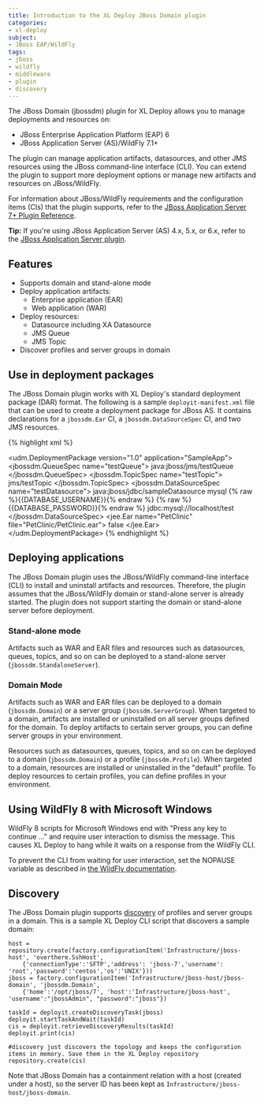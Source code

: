 ```yaml
---
title: Introduction to the XL Deploy JBoss Domain plugin
categories:
- xl-deploy
subject:
- JBoss EAP/WildFly
tags:
- jboss
- wildfly
- middleware
- plugin
- discovery
---
```


The JBoss Domain (jbossdm) plugin for XL Deploy allows you to manage deployments and resources on:

* JBoss Enterprise Application Platform (EAP) 6
* JBoss Application Server (AS)/WildFly 7.1+

The plugin can manage application artifacts, datasources, and other JMS resources using the JBoss command-line interface (CLI). You can extend the plugin to support more deployment options or manage new artifacts and resources on JBoss/WildFly.

For information about JBoss/WildFly requirements and the configuration items (CIs) that the plugin supports, refer to the [JBoss Application Server 7+ Plugin Reference](/xl-deploy/latest/jbossDomainPluginManual.html).

**Tip:** If you're using JBoss Application Server (AS) 4.x, 5.x, or 6.x, refer to the [JBoss Application Server plugin](/xl-deploy/concept/jboss-application-server-plugin.html).

## Features

* Supports domain and stand-alone mode
* Deploy application artifacts:
    * Enterprise application (EAR)
    * Web application (WAR)
* Deploy resources:
    * Datasource including XA Datasource
    * JMS Queue
    * JMS Topic
* Discover profiles and server groups in domain

## Use in deployment packages

The JBoss Domain plugin works with XL Deploy's standard deployment package (DAR) format. The following is a sample `deployit-manifest.xml` file that can be used to create a deployment package for JBoss AS. It contains declarations for a `jbossdm.Ear` CI, a `jbossdm.DataSourceSpec` CI, and two JMS resources.

{% highlight xml %}
<?xml version="1.0" encoding="UTF-8"?>
<udm.DeploymentPackage version="1.0" application="SampleApp">
  <deployables>
    <jbossdm.QueueSpec name="testQueue">
      <jndiName>java:jboss/jms/testQueue</jndiName>
    </jbossdm.QueueSpec>
    <jbossdm.TopicSpec name="testTopic">
      <jndiName>jms/testTopic</jndiName>
    </jbossdm.TopicSpec>
    <jbossdm.DataSourceSpec name="testDatasource">
      <jndiName>java:jboss/jdbc/sampleDatasource</jndiName>
      <driverName>mysql</driverName>
      <username>{% raw %}{{DATABASE_USERNAME}}{% endraw %}</username>
      <password>{% raw %}{{DATABASE_PASSWORD}}{% endraw %}</password>
      <connectionUrl>jdbc:mysql://localhost/test</connectionUrl>
      <connectionProperties />
    </jbossdm.DataSourceSpec>
    <jee.Ear name="PetClinic" file="PetClinic/PetClinic.ear">
      <scanPlaceholders>false</scanPlaceholders>
    </jee.Ear>
  </deployables>
</udm.DeploymentPackage>
{% endhighlight %}

## Deploying applications

The JBoss Domain plugin uses the JBoss/WildFly command-line interface (CLI) to install and uninstall artifacts and resources. Therefore, the plugin assumes that the JBoss/WildFly domain or stand-alone server is already started. The plugin does not support starting the domain or stand-alone server before deployment.

### Stand-alone mode

Artifacts such as WAR and EAR files and resources such as datasources, queues, topics, and so on can be deployed to a stand-alone server (`jbossdm.StandaloneServer`).

### Domain Mode

Artifacts such as WAR and EAR files can be deployed to a domain (`jbossdm.Domain`) or a server group (`jbossdm.ServerGroup`). When targeted to a domain, artifacts are installed or uninstalled on all server groups defined for the domain. To deploy artifacts to certain server groups, you can define server groups in your environment.

Resources such as datasources, queues, topics, and so on can be deployed to a domain (`jbossdm.Domain`) or a profile (`jbossdm.Profile`). When targeted to a domain, resources are installed or uninstalled in the "default" profile. To deploy resources to certain profiles, you can define profiles in your environment.

## Using WildFly 8 with Microsoft Windows

WildFly 8 scripts for Microsoft Windows end with "Press any key to continue ..." and require user interaction to dismiss the message. This causes XL Deploy to hang while it waits on a response from the WildFly CLI.

To prevent the CLI from waiting for user interaction, set the NOPAUSE variable as described in [the WildFly documentation](https://docs.jboss.org/author/display/WFLY8/CLI+Recipes?_sscc=t#CLIRecipes-Windowsand%22Pressanykeytocontinue...%22issue).

## Discovery

The JBoss Domain plugin supports [discovery](/xl-deploy/how-to/discover-middleware.html) of profiles and server groups in a domain. This is a sample XL Deploy CLI script that discovers a sample domain:

    host = repository.create(factory.configurationItem('Infrastructure/jboss-host', 'overthere.SshHost',
        {'connectionType':'SFTP','address': 'jboss-7','username': 'root','password':'centos','os':'UNIX'}))
    jboss = factory.configurationItem('Infrastructure/jboss-host/jboss-domain', 'jbossdm.Domain',
        {'home':'/opt/jboss/7', 'host':'Infrastructure/jboss-host', 'username':"jbossAdmin", "password":"jboss"})

    taskId = deployit.createDiscoveryTask(jboss)
    deployit.startTaskAndWait(taskId)
    cis = deployit.retrieveDiscoveryResults(taskId)
    deployit.print(cis)

    #discovery just discovers the topology and keeps the configuration items in memory. Save them in the XL Deploy repository
    repository.create(cis)

Note that JBoss Domain has a containment relation with a host (created under a host), so the server ID has been kept as `Infrastructure/jboss-host/jboss-domain`.
